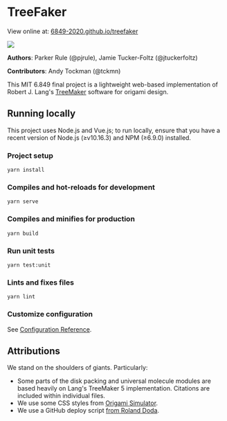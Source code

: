 # TreeFaker

View online at: <a href="https://6849-2020.github.io/treefaker/index.html">6849-2020.github.io/treefaker</a><br/>

<img src="assets/ReadmeScreenshot.png"/>

**Authors**: Parker Rule (@pjrule), Jamie Tucker-Foltz (@jtuckerfoltz)

**Contributors**: Andy Tockman (@tckmn)

This MIT 6.849 final project is a lightweight web-based implementation of Robert J. Lang's [TreeMaker](https://langorigami.com/article/treemaker/) software for origami design.
## Running locally

This project uses Node.js and Vue.js; to run locally, ensure that you have a recent version of Node.js (≥v10.16.3) and NPM (≥6.9.0) installed.

### Project setup
```
yarn install
```

### Compiles and hot-reloads for development
```
yarn serve
```

### Compiles and minifies for production
```
yarn build
```

### Run unit tests
```
yarn test:unit
```

### Lints and fixes files
```
yarn lint
```

### Customize configuration
See [Configuration Reference](https://cli.vuejs.org/config/).

## Attributions
We stand on the shoulders of giants. Particularly:
* Some parts of the disk packing and universal molecule modules are based heavily on Lang's TreeMaker 5 implementation. Citations are included within individual files.
* We use some CSS styles from [Origami Simulator](https://origamisimulator.org/).
* We use a GitHub deploy script [from Roland Doda](https://dev.to/rolanddoda/deploy-to-github-pages-like-a-pro-with-github-actions-4hdg).
